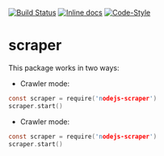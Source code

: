 [![Build Status](https://travis-ci.org/manuasir/nodejs-scraper.svg?branch=master)](https://travis-ci.org/manuasir/nodejs-scraperr)
[![Inline docs](http://inch-ci.org/github/manuasir/nodejs-scraper.svg?branch=master)](http://inch-ci.org/github/manuasir/nodejs-scraper)
[![Code-Style](https://img.shields.io/badge/code_style-standard-brightgreen.svg)](https://standardjs.com/)

# scraper

This package works in two ways:

- Crawler mode:

```c
const scraper = require('nodejs-scraper')
scraper.start()
```
- Crawler mode:

```c
const scraper = require('nodejs-scraper')
scraper.start()
```

